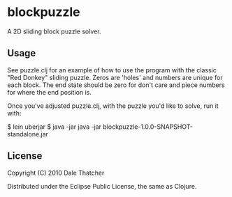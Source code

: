 # blockpuzzle

A 2D sliding block puzzle solver.

## Usage

See puzzle.clj for an example of how to use the program with the classic "Red Donkey" sliding puzzle.  Zeros are 'holes' and numbers are unique for each block.  The end state should be zero for don't care and piece numbers for where the end position is.

Once you've adjusted puzzle.clj, with the puzzle you'd like to solve, run it with:

$ lein uberjar
$ java -jar java -jar blockpuzzle-1.0.0-SNAPSHOT-standalone.jar

## License

Copyright (C) 2010 Dale Thatcher

Distributed under the Eclipse Public License, the same as Clojure.
